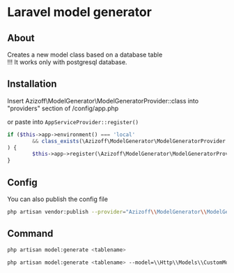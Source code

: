 # Laravel model generator

## About
Creates a new model class based on a database table  
!!! It works only with postgresql database.

## Installation
Insert Azizoff\ModelGenerator\ModelGeneratorProvider::class into "providers" section of /config/app.php

or paste into `AppServiceProvider::register()`
```php
if ($this->app->environment() === 'local'
        && class_exists(\Azizoff\ModelGenerator\ModelGeneratorProvider::class)
) {
        $this->app->register(\Azizoff\ModelGenerator\ModelGeneratorProvider::class);
}
```

## Config
You can also publish the config file
```bash
php artisan vendor:publish --provider="Azizoff\\ModelGenerator\\ModelGeneratorProvider" --tag=config
```

## Command
```bash
php artisan model:generate <tablename>
```

```bash
php artisan model:generate <tablename> --model=\\Http\\Models\\CustomModelName
```

